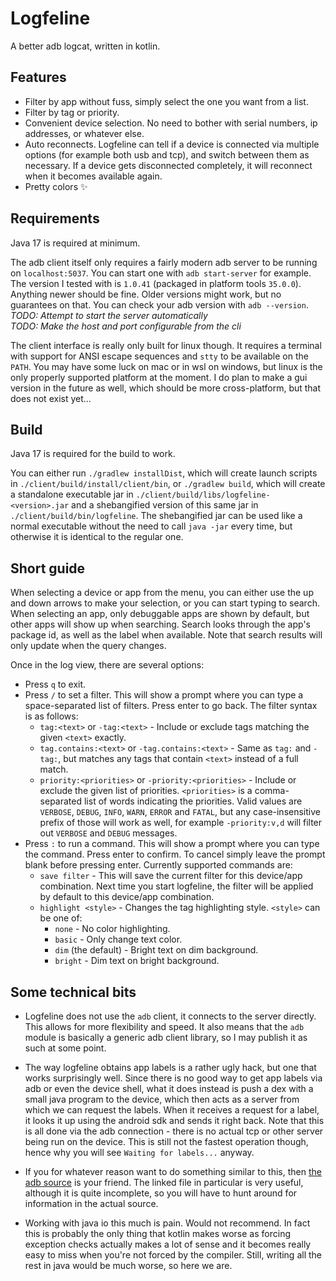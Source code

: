# Logfeline #
A better adb logcat, written in kotlin.

## Features ##
- Filter by app without fuss, simply select the one you want from a list.
- Filter by tag or priority.
- Convenient device selection. No need to bother with serial numbers, ip
  addresses, or whatever else.
- Auto reconnects. Logfeline can tell if a device is connected via multiple
  options (for example both usb and tcp), and switch between them as necessary.
  If a device gets disconnected completely, it will reconnect when it becomes
  available again.
- Pretty colors ✨

## Requirements ##
Java 17 is required at minimum.

The adb client itself only requires a fairly modern adb server to be running on
`localhost:5037`. You can start one with `adb start-server` for example. The
version I tested with is `1.0.41` (packaged in platform tools `35.0.0`).
Anything newer should be fine. Older versions might work, but no guarantees on
that. You can check your adb version with `adb --version`.  
*TODO: Attempt to start the server automatically*  
*TODO: Make the host and port configurable from the cli*

The client interface is really only built for linux though. It requires a
terminal with support for ANSI escape sequences and `stty` to be available on the
`PATH`. You may have some luck on mac or in wsl on windows, but linux is the only
properly supported platform at the moment. I do plan to make a gui version in the
future as well, which should be more cross-platform, but that does not exist yet...

## Build ##
Java 17 is required for the build to work.

You can either run `./gradlew installDist`, which will create launch scripts in
`./client/build/install/client/bin`, or `./gradlew build`, which will create a
standalone executable jar in `./client/build/libs/logfeline-<version>.jar` and
a shebangified version of this same jar in `./client/build/bin/logfeline`. The
shebangified jar can be used like a normal executable without the need to call
`java -jar` every time, but otherwise it is identical to the regular one.

## Short guide ##
When selecting a device or app from the menu, you can either use the up and down
arrows to make your selection, or you can start typing to search. When selecting
an app, only debuggable apps are shown by default, but other apps will show up
when searching. Search looks through the app's package id, as well as the label
when available. Note that search results will only update when the query changes.

Once in the log view, there are several options:
- Press `q` to exit.
- Press `/` to set a filter. This will show a prompt where you can type a
  space-separated list of filters. Press enter to go back. The filter syntax is
  as follows:
  - `tag:<text>` or `-tag:<text>` - Include or exclude tags matching the given
    `<text>` exactly.
  - `tag.contains:<text>` or `-tag.contains:<text>` - Same as `tag:` and `-tag:`,
    but matches any tags that contain `<text>` instead of a full match.
  - `priority:<priorities>` or `-priority:<priorities>` - Include or exclude the
    given list of priorities. `<priorities>` is a comma-separated list of words
    indicating the priorities. Valid values are `VERBOSE`, `DEBUG`, `INFO`,
    `WARN`, `ERROR` and `FATAL`, but any case-insensitive prefix of those will
    work as well, for example `-priority:v,d` will filter out `VERBOSE` and
    `DEBUG` messages.
- Press `:` to run a command. This will show a prompt where you can type the
  command. Press enter to confirm. To cancel simply leave the prompt blank before
  pressing enter. Currently supported commands are:
  - `save filter` - This will save the current filter for this device/app
    combination. Next time you start logfeline, the filter will be applied by
    default to this device/app combination.
  - `highlight <style>` - Changes the tag highlighting style. `<style>` can be one
    of:
    - `none` - No color highlighting.
    - `basic` - Only change text color.
    - `dim` (the default) - Bright text on dim background.
    - `bright` - Dim text on bright background.

## Some technical bits ##
- Logfeline does not use the `adb` client, it connects to the server directly. This
  allows for more flexibility and speed. It also means that the `adb` module is
  basically a generic adb client library, so I may publish it as such at some point.

- The way logfeline obtains app labels is a rather ugly hack, but one that works
  surprisingly well. Since there is no good way to get app labels via adb or even
  the device shell, what it does instead is push a dex with a small java program
  to the device, which then acts as a server from which we can request the labels.
  When it receives a request for a label, it looks it up using the android sdk and
  sends it right back. Note that this is all done via the adb connection - there is
  no actual tcp or other server being run on the device. This is still not the
  fastest operation though, hence why you will see `Waiting for labels...` anyway.

- If you for whatever reason want to do something similar to this, then
  [the adb source](https://android.googlesource.com/platform/packages/modules/adb/+/HEAD/SERVICES.TXT)
  is your friend. The linked file in particular is very useful, although it is quite
  incomplete, so you will have to hunt around for information in the actual source.

- Working with java io this much is pain. Would not recommend. In fact this is probably
  the only thing that kotlin makes worse as forcing exception checks actually makes
  a lot of sense and it becomes really easy to miss when you're not forced by the
  compiler. Still, writing all the rest in java would be much worse, so here we are.
